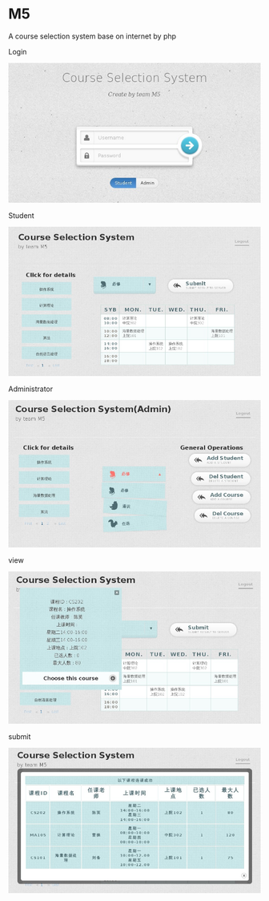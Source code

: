 M5
==

A course selection system base on internet by php

Login 

![image](https://github.com/minority1728645/M5/blob/master/screenshots/login.jpg)

Student

![image](https://github.com/minority1728645/M5/blob/master/screenshots/student.jpg)

Administrator

![image](https://github.com/minority1728645/M5/blob/master/screenshots/admin.jpg)

view

![image](https://github.com/minority1728645/M5/blob/master/screenshots/view.jpg)

submit

![image](https://github.com/minority1728645/M5/blob/master/screenshots/submit.jpg)
